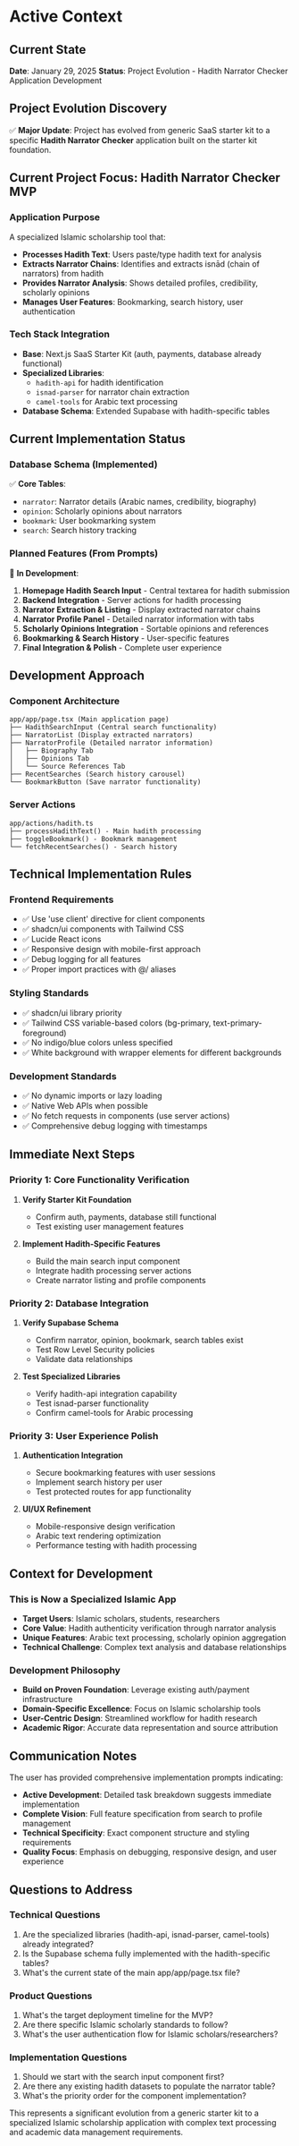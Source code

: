 # Active Context

## Current State
**Date**: January 29, 2025
**Status**: Project Evolution - Hadith Narrator Checker Application Development

## Project Evolution Discovery
✅ **Major Update**: Project has evolved from generic SaaS starter kit to a specific **Hadith Narrator Checker** application built on the starter kit foundation.

## Current Project Focus: Hadith Narrator Checker MVP

### Application Purpose
A specialized Islamic scholarship tool that:
- **Processes Hadith Text**: Users paste/type hadith text for analysis
- **Extracts Narrator Chains**: Identifies and extracts isnād (chain of narrators) from hadith
- **Provides Narrator Analysis**: Shows detailed profiles, credibility, scholarly opinions
- **Manages User Features**: Bookmarking, search history, user authentication

### Tech Stack Integration
- **Base**: Next.js SaaS Starter Kit (auth, payments, database already functional)
- **Specialized Libraries**: 
  - `hadith-api` for hadith identification
  - `isnad-parser` for narrator chain extraction
  - `camel-tools` for Arabic text processing
- **Database Schema**: Extended Supabase with hadith-specific tables

## Current Implementation Status

### Database Schema (Implemented)
✅ **Core Tables**:
- `narrator`: Narrator details (Arabic names, credibility, biography)
- `opinion`: Scholarly opinions about narrators
- `bookmark`: User bookmarking system
- `search`: Search history tracking

### Planned Features (From Prompts)
🔄 **In Development**:
1. **Homepage Hadith Search Input** - Central textarea for hadith submission
2. **Backend Integration** - Server actions for hadith processing
3. **Narrator Extraction & Listing** - Display extracted narrator chains
4. **Narrator Profile Panel** - Detailed narrator information with tabs
5. **Scholarly Opinions Integration** - Sortable opinions and references
6. **Bookmarking & Search History** - User-specific features
7. **Final Integration & Polish** - Complete user experience

## Development Approach

### Component Architecture
```
app/app/page.tsx (Main application page)
├── HadithSearchInput (Central search functionality)
├── NarratorList (Display extracted narrators)
├── NarratorProfile (Detailed narrator information)
│   ├── Biography Tab
│   ├── Opinions Tab
│   └── Source References Tab
├── RecentSearches (Search history carousel)
└── BookmarkButton (Save narrator functionality)
```

### Server Actions
```
app/actions/hadith.ts
├── processHadithText() - Main hadith processing
├── toggleBookmark() - Bookmark management
└── fetchRecentSearches() - Search history
```

## Technical Implementation Rules

### Frontend Requirements
- ✅ Use 'use client' directive for client components
- ✅ shadcn/ui components with Tailwind CSS
- ✅ Lucide React icons
- ✅ Responsive design with mobile-first approach
- ✅ Debug logging for all features
- ✅ Proper import practices with @/ aliases

### Styling Standards
- ✅ shadcn/ui library priority
- ✅ Tailwind CSS variable-based colors (bg-primary, text-primary-foreground)
- ✅ No indigo/blue colors unless specified
- ✅ White background with wrapper elements for different backgrounds

### Development Standards
- ✅ No dynamic imports or lazy loading
- ✅ Native Web APIs when possible
- ✅ No fetch requests in components (use server actions)
- ✅ Comprehensive debug logging with timestamps

## Immediate Next Steps

### Priority 1: Core Functionality Verification
1. **Verify Starter Kit Foundation**
   - Confirm auth, payments, database still functional
   - Test existing user management features

2. **Implement Hadith-Specific Features**
   - Build the main search input component
   - Integrate hadith processing server actions
   - Create narrator listing and profile components

### Priority 2: Database Integration
1. **Verify Supabase Schema**
   - Confirm narrator, opinion, bookmark, search tables exist
   - Test Row Level Security policies
   - Validate data relationships

2. **Test Specialized Libraries**
   - Verify hadith-api integration capability
   - Test isnad-parser functionality
   - Confirm camel-tools for Arabic processing

### Priority 3: User Experience Polish
1. **Authentication Integration**
   - Secure bookmarking features with user sessions
   - Implement search history per user
   - Test protected routes for app functionality

2. **UI/UX Refinement**
   - Mobile-responsive design verification
   - Arabic text rendering optimization
   - Performance testing with hadith processing

## Context for Development

### This is Now a Specialized Islamic App
- **Target Users**: Islamic scholars, students, researchers
- **Core Value**: Hadith authenticity verification through narrator analysis
- **Unique Features**: Arabic text processing, scholarly opinion aggregation
- **Technical Challenge**: Complex text analysis and database relationships

### Development Philosophy
- **Build on Proven Foundation**: Leverage existing auth/payment infrastructure
- **Domain-Specific Excellence**: Focus on Islamic scholarship tools
- **User-Centric Design**: Streamlined workflow for hadith research
- **Academic Rigor**: Accurate data representation and source attribution

## Communication Notes

The user has provided comprehensive implementation prompts indicating:
- **Active Development**: Detailed task breakdown suggests immediate implementation
- **Complete Vision**: Full feature specification from search to profile management
- **Technical Specificity**: Exact component structure and styling requirements
- **Quality Focus**: Emphasis on debugging, responsive design, and user experience

## Questions to Address

### Technical Questions
1. Are the specialized libraries (hadith-api, isnad-parser, camel-tools) already integrated?
2. Is the Supabase schema fully implemented with the hadith-specific tables?
3. What's the current state of the main app/app/page.tsx file?

### Product Questions  
1. What's the target deployment timeline for the MVP?
2. Are there specific Islamic scholarly standards to follow?
3. What's the user authentication flow for Islamic scholars/researchers?

### Implementation Questions
1. Should we start with the search input component first?
2. Are there any existing hadith datasets to populate the narrator table?
3. What's the priority order for the component implementation?

This represents a significant evolution from a generic starter kit to a specialized Islamic scholarship application with complex text processing and academic data management requirements. 